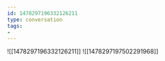 ```yaml
---
id: 1478297196332126211
type: conversation
tags:
- 
---
```

![[1478297196332126211]]
![[1478297197502291968]]

